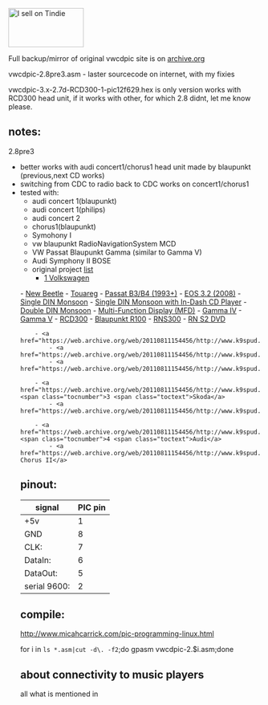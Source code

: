 <a href="https://www.tindie.com/stores/tomaskovacik/?ref=offsite_badges&utm_source=sellers_tomaskovacik&utm_medium=badges&utm_campaign=badge_medium"><img src="https://d2ss6ovg47m0r5.cloudfront.net/badges/tindie-mediums.png" alt="I sell on Tindie" width="150" height="78"></a>

Full backup/mirror of original vwcdpic site is on <a href="https://web.archive.org/web/20110817024153/http://www.k9spud.com/vwcdpic/">archive.org</a>

vwcdpic-2.8pre3.asm - laster sourcecode on internet, with my fixies
	
vwcdpic-3.x-2.7d-RCD300-1-pic12f629.hex is only version works with RCD300 head unit, if it works with other, for which 2.8 didnt, let me know please.

notes:
-------
2.8pre3
- better works with audi concert1/chorus1 head unit made by blaupunkt (previous,next CD works)
- switching from CDC to radio back to CDC works on concert1/chorus1
- tested with:
	- audi concert 1(blaupunkt)
	- audi concert 1(philips)
	- audi concert 2
	- chorus1(blaupunkt)
	- Symohony I
	- vw blaupunkt RadioNavigationSystem MCD
	- VW Passat Blaupunkt Gamma (similar to Gamma V)
	- Audi Symphony II BOSE
	- original project <a href="https://web.archive.org/web/20110811154456/http://www.k9spud.com/wiki/VWCDPIC:Compatible_Head_Units">list</a>
		- <a href="https://web.archive.org/web/20110811154456/http://www.k9spud.com/wiki/VWCDPIC:Compatible_Head_Units#Volkswagen"><span class="tocnumber">1 <span class="toctext">Volkswagen</a>
<ul>
			- <a href="https://web.archive.org/web/20110811154456/http://www.k9spud.com/wiki/VWCDPIC:Compatible_Head_Units#New_Beetle">New Beetle</a>
			- <a href="https://web.archive.org/web/20110811154456/http://www.k9spud.com/wiki/VWCDPIC:Compatible_Head_Units#Touareg">Touareg</a>
			- <a href="https://web.archive.org/web/20110811154456/http://www.k9spud.com/wiki/VWCDPIC:Compatible_Head_Units#Passat_B3.2FB4_.281993.2B.29">Passat B3/B4 (1993+)</a>
			- <a href="https://web.archive.org/web/20110811154456/http://www.k9spud.com/wiki/VWCDPIC:Compatible_Head_Units#EOS_3.2_.282008.29">EOS 3.2 (2008)</a>
			- <a href="https://web.archive.org/web/20110811154456/http://www.k9spud.com/wiki/VWCDPIC:Compatible_Head_Units#Single_DIN_Monsoon">Single DIN Monsoon</a>
			- <a href="https://web.archive.org/web/20110811154456/http://www.k9spud.com/wiki/VWCDPIC:Compatible_Head_Units#Single_DIN_Monsoon_with_In-Dash_CD_Player">Single DIN Monsoon with In-Dash CD Player</a>
			- <a href="https://web.archive.org/web/20110811154456/http://www.k9spud.com/wiki/VWCDPIC:Compatible_Head_Units#Double_DIN_Monsoon">Double DIN Monsoon</a>
			- <a href="https://web.archive.org/web/20110811154456/http://www.k9spud.com/wiki/VWCDPIC:Compatible_Head_Units#Multi-Function_Display_.28MFD.29">Multi-Function Display (MFD)</a>
			- <a href="https://web.archive.org/web/20110811154456/http://www.k9spud.com/wiki/VWCDPIC:Compatible_Head_Units#Gamma_IV">Gamma IV</a>
			- <a href="https://web.archive.org/web/20110811154456/http://www.k9spud.com/wiki/VWCDPIC:Compatible_Head_Units#Gamma_V">Gamma V</a>
			- <a href="https://web.archive.org/web/20110811154456/http://www.k9spud.com/wiki/VWCDPIC:Compatible_Head_Units#RCD300">RCD300</a>
			- <a href="https://web.archive.org/web/20110811154456/http://www.k9spud.com/wiki/VWCDPIC:Compatible_Head_Units#Blaupunkt_R100">Blaupunkt R100</a>
			- <a href="https://web.archive.org/web/20110811154456/http://www.k9spud.com/wiki/VWCDPIC:Compatible_Head_Units#RNS300">RNS300</a>
			- <a href="https://web.archive.org/web/20110811154456/http://www.k9spud.com/wiki/VWCDPIC:Compatible_Head_Units#RN_S2_DVD">RN S2 DVD</a>

		- <a href="https://web.archive.org/web/20110811154456/http://www.k9spud.com/wiki/VWCDPIC:Compatible_Head_Units#Seat">Seat</a>
			- <a href="https://web.archive.org/web/20110811154456/http://www.k9spud.com/wiki/VWCDPIC:Compatible_Head_Units#Leon">Leon</a>
			- <a href="https://web.archive.org/web/20110811154456/http://www.k9spud.com/wiki/VWCDPIC:Compatible_Head_Units#Ibiza">Ibiza</a>

		- <a href="https://web.archive.org/web/20110811154456/http://www.k9spud.com/wiki/VWCDPIC:Compatible_Head_Units#Skoda"><span class="tocnumber">3 <span class="toctext">Skoda</a>
			- <a href="https://web.archive.org/web/20110811154456/http://www.k9spud.com/wiki/VWCDPIC:Compatible_Head_Units#Symphony">Symphony</a>

		- <a href="https://web.archive.org/web/20110811154456/http://www.k9spud.com/wiki/VWCDPIC:Compatible_Head_Units#Audi"><span class="tocnumber">4 <span class="toctext">Audi</a>
			- <a href="https://web.archive.org/web/20110811154456/http://www.k9spud.com/wiki/VWCDPIC:Compatible_Head_Units#Audi_Chorus_II">Audi Chorus II</a>


pinout:
--------------------
| signal        | PIC pin  |
|---------------|----------|
| +5v           | 1 |
| GND           | 8 |
| CLK:          | 7 |
| DataIn:       | 6 |
| DataOut:      | 5 |
| serial 9600:  | 2 |

compile:
---------

http://www.micahcarrick.com/pic-programming-linux.html

for i in `ls *.asm|cut -d\. -f2`;do gpasm vwcdpic-2.$i.asm;done

about connectivity to music players
---------------------------------------------

all what is mentioned in 

